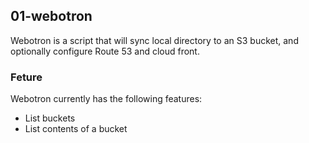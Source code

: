 ## 01-webotron
Webotron is a script that will sync local directory to an S3 bucket, and optionally configure Route 53 and cloud front.

### Feture
Webotron currently has the following features:

- List buckets
- List contents of a bucket
